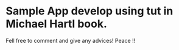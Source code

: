 # Sample App develop using tut in Michael Hartl book.

Fell free to comment and give any advices! Peace !!
